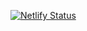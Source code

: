 [![Netlify Status](https://api.netlify.com/api/v1/badges/5bf01527-a1fc-4c5c-8328-3b187f164c9c/deploy-status)](https://app.netlify.com/sites/neugartf/deploys)
